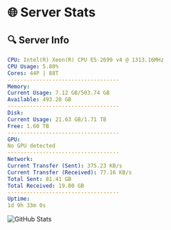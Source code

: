 # 🌐 Server Stats
## 🔍 Server Info
```yaml
CPU: Intel(R) Xeon(R) CPU E5-2699 v4 @ 1313.16MHz
CPU Usage: 5.80%
Cores: 44P | 88T
-----------------------------------
Memory:
Current Usage: 7.12 GB/503.74 GB
Available: 493.28 GB
-----------------------------------
Disk:
Current Usage: 21.63 GB/1.71 TB
Free: 1.60 TB
-----------------------------------
GPU:
No GPU detected
-----------------------------------
Network:
Current Transfer (Sent): 375.23 KB/s
Current Transfer (Received): 77.16 KB/s
Total Sent: 81.41 GB
Total Received: 19.80 GB
-----------------------------------
Uptime:
1d 9h 33m 0s
```
![GitHub Stats](https://img.shields.io/badge/Updated-2025-04-21_02:41:48-blue)